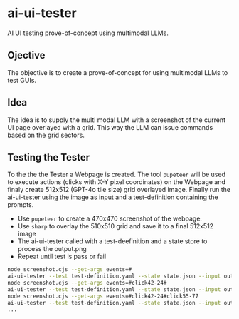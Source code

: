 # ai-ui-tester
AI UI testing prove-of-concept using multimodal LLMs.

## Ojective
The objective is to create a prove-of-concept for
using multimodal LLMs to test GUIs.

## Idea
The idea is to supply the multi modal LLM with a screenshot
of the current UI page overlayed with a grid.
This way the LLM can issue commands based on the grid sectors.

## Testing the Tester
To the the the Tester a Webpage is created.
The tool `pupeteer` will be used to execute actions (clicks with X-Y pixel coordinates)
on the Webpage and finaly create 512x512 (GPT-4o tile size) grid overlayed image.
Finally run the ai-ui-tester using the image as input and a test-definition containing
the prompts.

- Use `pupeteer` to create a 470x470 screenshot of the webpage.
- Use `sharp` to overlay the 510x510 grid and save it to a final 512x512 image
- The ai-ui-tester called with a test-deefinition and a state store to process the output.png
- Repeat until test is pass or fail

```sh
node screenshot.cjs --get-args events=#
ai-ui-tester --test test-definition.yaml --state state.json --input output.png
node screenshot.cjs --get-args events=#click42-24#
ai-ui-tester --test test-definition.yaml --state state.json --input output.png
node screenshot.cjs --get-args events=#click42-24#click55-77
ai-ui-tester --test test-definition.yaml --state state.json --input output.png
...
```
